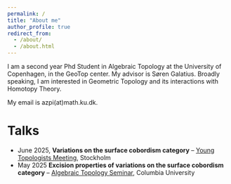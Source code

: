 ```yaml
---
permalink: /
title: "About me"
author_profile: true
redirect_from: 
  - /about/
  - /about.html
---
```


I am a second year Phd Student in Algebraic Topology at the University of Copenhagen, in the GeoTop center. My advisor is Søren Galatius. Broadly speaking, I am interested in Geometric Topology and its interactions with Homotopy Theory.

My email is azpi(at)math.ku.dk.

# Talks 

- June 2025, **Variations on the surface cobordism category** – [Young Topologists Meeting](https://www.math-stockholm.se/en/kalender/konferens/ytm2025-1.1350169), Stockholm
- May 2025 **Excision properties of variations on the surface cobordism category** – [Algebraic Topology Seminar](https://lzyang257.github.io/organization-and-activities/seminar_spring2025/), Columbia University
